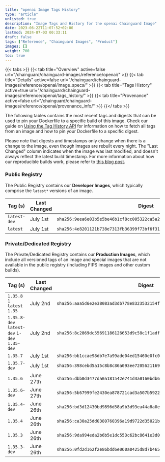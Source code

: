 ```yaml
---
title: "openai Image Tags History"
type: "article"
unlisted: true
description: "Image Tags and History for the openai Chainguard Image"
date: 2023-06-22T11:07:52+02:00
lastmod: 2024-07-03 00:33:11
draft: false
tags: ["Reference", "Chainguard Images", "Product"]
images: []
weight: 700
toc: true
---
```


{{< tabs >}}
{{< tab title="Overview" active=false url="/chainguard/chainguard-images/reference/openai/" >}}
{{< tab title="Details" active=false url="/chainguard/chainguard-images/reference/openai/image_specs/" >}}
{{< tab title="Tags History" active=true url="/chainguard/chainguard-images/reference/openai/tags_history/" >}}
{{< tab title="Provenance" active=false url="/chainguard/chainguard-images/reference/openai/provenance_info/" >}}
{{</ tabs >}}

The following tables contains the most recent tags and digests that can be used to pin your Dockerfile to a specific build of this image. Check our guide on [Using the Tag History API](/chainguard/chainguard-images/using-the-tag-history-api/) for information on how to fetch all tags from an image and how to pin your Dockerfile to a specific digest.

Please note that digests and timestamps only change when there is a change to the image, even though images are rebuilt every night. The "Last Changed" column indicates when the image was last modified, and doesn't always reflect the latest build timestamp. For more information about how our reproducible builds work, please refer to [this blog post](https://www.chainguard.dev/unchained/reproducing-chainguards-reproducible-image-builds).

### Public Registry
The Public Registry contains our **Developer Images**, which typically comprise the `latest*` versions of an image.

| Tag (s)       | Last Changed | Digest                                                                    |
|---------------|--------------|---------------------------------------------------------------------------|
|  `latest-dev` | July 1st     | `sha256:9eea6e03b5e5be46b1cf8cc005322ca5a2b576a0b5250efe6c495d7a041e54b9` |
|  `latest`     | July 1st     | `sha256:4e8201121b738e7313fb36399f73bf6f31151253e2a311414318a61e78502b6b` |


### Private/Dedicated Registry
The Private/Dedicated Registry contains our **Production Images**, which include all versioned tags of an image and special images that are not available in the public registry (including FIPS images and other custom builds).

| Tag (s)                                       | Last Changed | Digest                                                                    |
|-----------------------------------------------|--------------|---------------------------------------------------------------------------|
|  `1.35.8` `1` `latest` `1.35`                 | July 2nd     | `sha256:aaa5d6e2e38083ad3db778e8323532154f57295c8892d9d388509d698026ca40` |
|  `1.35.8-dev` `latest-dev` `1-dev` `1.35-dev` | July 2nd     | `sha256:8c2869dc55691186126653d9c58c1f1adf836e52c79b999b44aebdc09da8e4fe` |
|  `1.35.7`                                     | July 1st     | `sha256:bb1ccae98db7e7a99ade04ed15460e0fc000ecb51ad7c590f89359acc29d6d72` |
|  `1.35.7-dev`                                 | July 1st     | `sha256:398cebd5a15c8b8c86a093ee720562116974df7f7c7613acc835a4f3be50c514` |
|  `1.35.6`                                     | June 27th    | `sha256:dbb0d3477da0a181542e741d3a0160bdb6bdfe6c2f7e91840ca17470843834ee` |
|  `1.35.6-dev`                                 | June 27th    | `sha256:5b67999fe2430ea878721cad3a507b59229ab6a66ddd293138e5961b4e265cb0` |
|  `1.35.4-dev`                                 | June 26th    | `sha256:bd3d12430bd9896d58a9b3d93ea44a8a0e8a9f8ca3d4699ed4c47b070817e4b4` |
|  `1.35.4`                                     | June 26th    | `sha256:ca30a25dd0380760396a19d9722d35021b34b7c24bd28d0b85e3b01bba7ab200` |
|  `1.35.3`                                     | June 26th    | `sha256:9da994eda2b6b5e1dc553c62bc8641e3d0028b14596851d7fc86112fe195829d` |
|  `1.35.3-dev`                                 | June 26th    | `sha256:0fd2d162f2e86bdd6e060a0425d8d7b46592fbb5e02038d5d1e5e4115cc3f457` |

